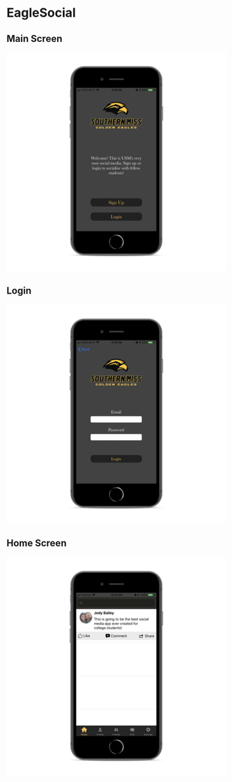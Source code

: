# EagleSocial

## Main Screen
![Alt text](/screenshot1.png?raw=true "Main Screen")

## Login 
![Alt text](/screenshot2.png?raw=true "Login")

## Home Screen
![Alt text](/newsFeed.png?raw=true "Home Screen")
